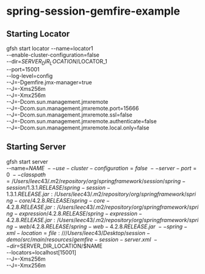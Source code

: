 # spring-session-gemfire-example

## Starting Locator

  gfsh start locator --name=locator1 \
  --enable-cluster-configuration=false  \
  --dir=$SERVER_DIR_LOCATION/$LOCATOR_1 \
  --port=15001 \
  --log-level=config \
  --J=-Dgemfire.jmx-manager=true \
  --J=-Xms256m \
  --J=-Xmx256m \
  --J=-Dcom.sun.management.jmxremote \
  --J=-Dcom.sun.management.jmxremote.port=15666 \
  --J=-Dcom.sun.management.jmxremote.ssl=false \
  --J=-Dcom.sun.management.jmxremote.authenticate=false \
  --J=-Dcom.sun.management.jmxremote.local.only=false
  
## Starting Server

   gfsh start server \
   --name=$NAME \
   --use-cluster-configuration=false \
   --server-port=0 \
   --classpath=/Users/leec43/.m2/repository/org/springframework/session/spring-session/1.3.1.RELEASE/spring-session-1.3.1.RELEASE.jar:/Users/leec43/.m2/repository/org/springframework/spring-core/4.2.8.RELEASE/spring-core-4.2.8.RELEASE.jar:/Users/leec43/.m2/repository/org/springframework/spring-expression/4.2.8.RELEASE/spring-expression-4.2.8.RELEASE.jar:/Users/leec43/.m2/repository/org/springframework/spring-web/4.2.8.RELEASE/spring-web-4.2.8.RELEASE.jar \
   --spring-xml-location=file:///Users/leec43/Desktop/session-demo/src/main/resources/gemfire-session-server.xml \
   --dir=$SERVER_DIR_LOCATION/$NAME \
   --locators=localhost[15001] \
   --J=-Xms256m \
   --J=-Xmx256m
